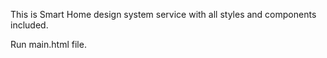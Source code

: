 This is Smart Home design system service with all styles and components included.

Run main.html file.
